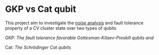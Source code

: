 # GKP vs Cat qubit 
 This project aim to investigate the <ins>noise analysis</ins> and fault tolerance property of a CV cluster state over two types of qubits
 
 GKP: *The fault tolerance favorable Gottesman-Kitaev-Preskill qubits and* 
 
 Cat: *The Schrödinger Cat qubits* 
 
